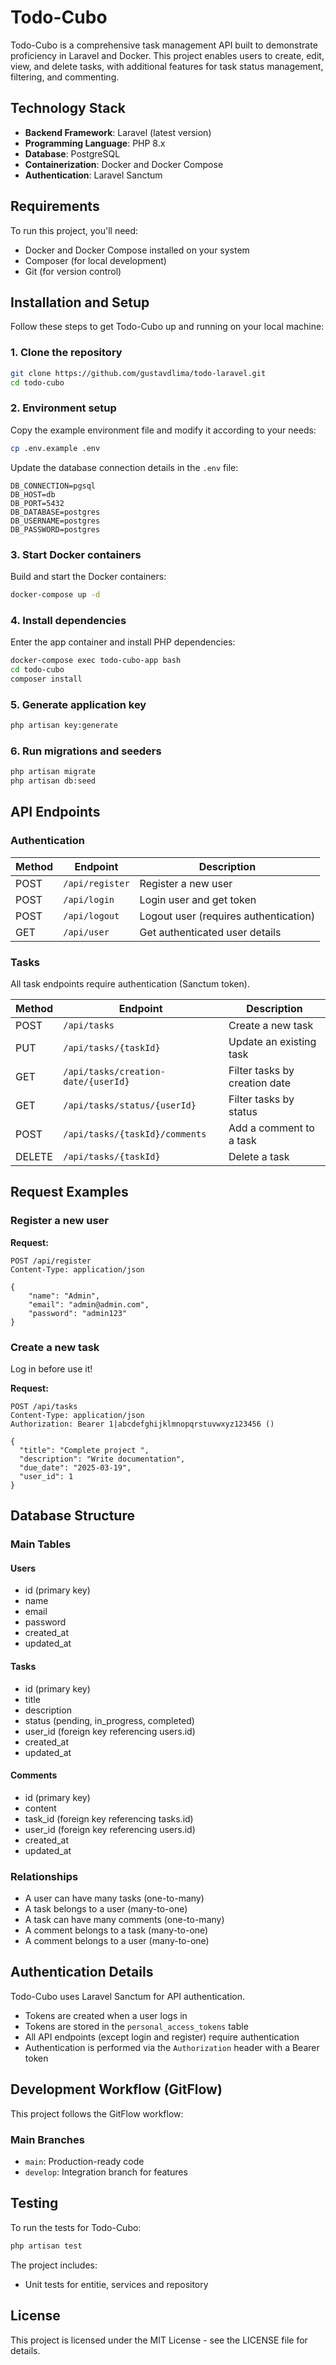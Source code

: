 # Todo-Cubo

Todo-Cubo is a comprehensive task management API built to demonstrate proficiency in Laravel and Docker.  This project enables users to create, edit, view, and delete tasks, with additional features for task status management, filtering, and commenting.

## Technology Stack

- **Backend Framework**: Laravel (latest version)
- **Programming Language**: PHP 8.x
- **Database**: PostgreSQL
- **Containerization**: Docker and Docker Compose
- **Authentication**: Laravel Sanctum

## Requirements

To run this project, you'll need:

- Docker and Docker Compose installed on your system
- Composer (for local development)
- Git (for version control)

## Installation and Setup

Follow these steps to get Todo-Cubo up and running on your local machine:

### 1. Clone the repository

```bash
git clone https://github.com/gustavdlima/todo-laravel.git
cd todo-cubo
```

### 2. Environment setup

Copy the example environment file and modify it according to your needs:

```bash
cp .env.example .env
```

Update the database connection details in the `.env` file:

```
DB_CONNECTION=pgsql
DB_HOST=db
DB_PORT=5432
DB_DATABASE=postgres
DB_USERNAME=postgres
DB_PASSWORD=postgres
```

### 3. Start Docker containers

Build and start the Docker containers:

```bash
docker-compose up -d
```

### 4. Install dependencies

Enter the app container and install PHP dependencies:

```bash
docker-compose exec todo-cubo-app bash
cd todo-cubo
composer install
```

### 5. Generate application key

```bash
php artisan key:generate
```

### 6. Run migrations and seeders

```bash
php artisan migrate
php artisan db:seed
```

## API Endpoints

### Authentication

| Method | Endpoint | Description |
|--------|----------|-------------|
| POST | `/api/register` | Register a new user |
| POST | `/api/login` | Login user and get token |
| POST | `/api/logout` | Logout user (requires authentication) |
| GET | `/api/user` | Get authenticated user details |

### Tasks

All task endpoints require authentication (Sanctum token).

| Method | Endpoint | Description |
|--------|----------|-------------|
| POST | `/api/tasks` | Create a new task |
| PUT | `/api/tasks/{taskId}` | Update an existing task |
| GET | `/api/tasks/creation-date/{userId}` | Filter tasks by creation date |
| GET | `/api/tasks/status/{userId}` | Filter tasks by status |
| POST | `/api/tasks/{taskId}/comments` | Add a comment to a task |
| DELETE | `/api/tasks/{taskId}` | Delete a task |

## Request Examples

### Register a new user

**Request:**
```
POST /api/register
Content-Type: application/json

{
    "name": "Admin",
    "email": "admin@admin.com",
    "password": "admin123"
}
```

### Create a new task

Log in before use it!

**Request:**
```
POST /api/tasks
Content-Type: application/json
Authorization: Bearer 1|abcdefghijklmnopqrstuvwxyz123456 ()

{
  "title": "Complete project ",
  "description": "Write documentation",
  "due_date": "2025-03-19",
  "user_id": 1
}
```

## Database Structure

### Main Tables

#### Users
- id (primary key)
- name
- email
- password
- created_at
- updated_at

#### Tasks
- id (primary key)
- title
- description
- status (pending, in_progress, completed)
- user_id (foreign key referencing users.id)
- created_at
- updated_at

#### Comments
- id (primary key)
- content
- task_id (foreign key referencing tasks.id)
- user_id (foreign key referencing users.id)
- created_at
- updated_at

### Relationships
- A user can have many tasks (one-to-many)
- A task belongs to a user (many-to-one)
- A task can have many comments (one-to-many)
- A comment belongs to a task (many-to-one)
- A comment belongs to a user (many-to-one)

## Authentication Details

Todo-Cubo uses Laravel Sanctum for API authentication.

- Tokens are created when a user logs in
- Tokens are stored in the `personal_access_tokens` table
- All API endpoints (except login and register) require authentication
- Authentication is performed via the `Authorization` header with a Bearer token

## Development Workflow (GitFlow)

This project follows the GitFlow workflow:

### Main Branches
- `main`: Production-ready code
- `develop`: Integration branch for features

## Testing

To run the tests for Todo-Cubo:

```bash
php artisan test
```

The project includes:
- Unit tests for entitie, services and repository

## License

This project is licensed under the MIT License - see the LICENSE file for details.
